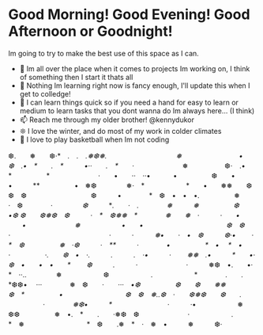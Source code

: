 # Good Morning! Good Evening! Good Afternoon or Goodnight!
Im going to try to make the best use of this space as I can.
- 🔭 Im all over the place when it comes to projects Im working on, I think of something then I start it thats all
- 🌱 Nothing Im learning right now is fancy enough, I'll update this when I get to colledge!
- 👯 I can learn things quick so if you need a hand for easy to learn or medium to learn tasks that you dont wanna do Im always here... (I think)
- 📫 Reach me through my older brother! @kennydukor
- ❊ I love the winter, and do most of my work in colder climates
- 🏀 I love to play basketball when Im not coding
  
❆.　　❅　　❆·*　**.　.　.❅❆❅.　　　　　　　　　　❅　　　　　　　
　•　　　❆　.•*　*　　.　*　　　•··　　.　*　　·*　　　　　　　❅
　　　　　❆·　.•　　*　　　　　*　　　　　　　·　　•　　··　··•　　
　•　　　　　❆　　•　　　　　　　　　　　•　　　**　　　　　•　❅❆　　　
　❅·　*　　　　　　*　　•　　❅❅　　❆　　　　　　　　　　❆　❆　　　　　
　　　　❆　　　•　　　　*　❆　•　•　•.　　　　　❅　　　·　❆　　　　·
　　　　*❆*　　　**.　　·　.　　　　❅　　　❅　　　　　❆　　　　•*❆
❆*　　❆❅❆　❆　　　·　*　❆❅❅　*　　　　❅　　*❅*　·　　　·　　•
　　•　　　　　　　*❅　　　　　　•　　•　　　　　　　　　　　　❆　❆　　·
　　　　　　　　　　　　　　·*　　　·　　　❅•　　·　•　❆　　　*❆·•　
　·　　*　❆　　　　　❅　·❆　　　·　**　　　·　　　　•　　　　　*　•
　*　•　　　·　　　　　·.　　❆　•　·.　　　.　　　.　·•　　　·　　
❅❅　.•*　　　*　　•·　　　　　　　　　　　　　　❆　•　　•　•　　*　
　❆　　　.　　　·　　　　　　　·*　　　❅❆　•.　　•·　　　*　··..
　　　　❅　　　　　　❆　　　　　　.　　　　　　*　　　　.　　.　　*❆❆•
　···　　　　❅　❆　　*·　　···　•❆　　　　　❆　　❆　　❅❅　　　　
　❆　*　　　　　•　　　　　　　　　❆　❆　❅..❆　·　　❆❅❆　　❆　　.
　　　　　·　　　　❅❆•　　　*　　　　　　　　·　　　·*•　　　　　　❅　
❆❆　　　　　❅　•.　*　　.　　·❅❆　❆　　　　　　　·　　　　　　.　　
　　　　*　❅　　　　　　　　　*　❆　　.❅　*　·　❅　•　　　❅　　　❆·

<!--
**ZachMoffee/ZachMoffee** is a ✨ _special_ ✨ repository because its `README.md` (this file) appears on your GitHub profile.

Here are some ideas to get you started:

- 🔭 I🏀’m currently working on ...
- 🌱 I’m currently learning ...
- 👯 I’m looking to collaborate on ...
- 🤔 I’m looking for help with ...
- 💬 Ask me about ...
- 📫 How to reach me: ...
- 😄 Pronouns: ...
- ⚡ Fun fact: ...
-->
